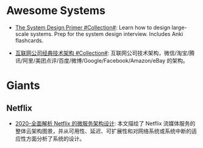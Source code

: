 # Awesome Systems

- [The System Design Primer #Collection#](https://github.com/donnemartin/system-design-primer): Learn how to design large-scale systems. Prep for the system design interview. Includes Anki flashcards.

- [互联网公司经典技术架构 #Collection#](https://github.com/davideuler/architecture.of.internet-product#): 互联网公司技术架构，微信/淘宝/腾讯/阿里/美团点评/百度/微博/Google/Facebook/Amazon/eBay 的架构。

# Giants

## Netflix

- [2020-全面解析 Netflix 的微服务架构设计](https://mp.weixin.qq.com/s/6BDCuZU_GDIvdLtLR9HzKg): 本文描绘了 Netflix 流媒体服务的整体云架构图景，并从可用性、延迟、可扩展性和对网络系统或系统中断的适应性方面分析了系统的设计。
